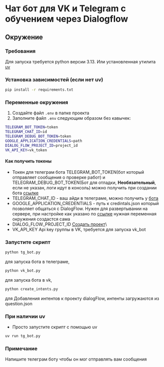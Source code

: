 # Чат бот для VK и Telegram с обучением через Dialogflow



## Окружение
### Требования
Для запуска требуется python версии 3.13. Или установленная утилита [uv](https://docs.astral.sh/uv/) 



### Установка зависимостей (если нет uv) 
```sh
pip install -r requirements.txt
```
### Переменные окружения


1. Создайте файл `.env` в папке проекта
2. Заполните файл `.env` следующим образом без кавычек:
```bash
TELEGRAM_BOT_TOKEN=token
TELEGRAM_CHAT_ID=id
TELEGRAM_DEBUG_BOT_TOKEN=token
GOOGLE_APPLICATION_CREDENTIALS=path
DIALOG_FLOW_PROJECT_ID=project_id
VK_API_KEY=vk_token
```
#### Как получить токены

*  Токен для телеграм бота TELEGRAM_BOT_TOKEN(бот который отправляет сообщения о проверке работ) и TELEGRAM_DEBUG_BOT_TOKEN(Бот для отладки, **Необязательный**, если не указан, логи идут в консоль) можно получить при создании бота [ссылке](https://telegram.me/BotFather)
* TELEGRAM_CHAT_ID - ваш айди в телеграме, можно получить у [бота](https://telegram.me/userinfobot) 
* GOOGLE_APPLICATION_CREDENTIALS - путь к credintals.json который позволяет общаться с DialogFlow. Нужен для развертывании на сервере,
при настройке как указано по [ссылке](https://cloud.google.com/dialogflow/es/docs/quick/setup#sdk) нужная переменная окружения создастся сама
* DIALOG_FLOW_PROJECT_ID [Создать проект](https://cloud.google.com/dialogflow/es/docs/quick/setup)\
* VK_API_KEY Api key группы в VK, требуется для запуска vk_bot


### Запустите скрипт 
```sh
python tg_bot.py 
```
для запуска бота в телеграме,
```sh
python vk_bot.py 
```
для запуска бота в vk,

```sh
python create_intents.py 
```
для Добавления интентов к проекту dialogFlow, интенты загружаются из question.json 

### При наличии uv
- Просто запустите скрипт с помощью uv 
```sh
uv run tg_bot.py 
```

### Примечание
  Напишите телеграм боту чтобы он мог отправлять вам сообщения
